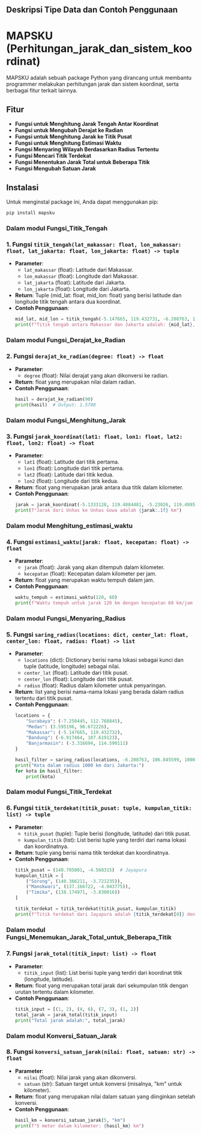 ## Deskripsi Tipe Data dan Contoh Penggunaan
# MAPSKU (Perhitungan_jarak_dan_sistem_koordinat)

MAPSKU adalah sebuah package Python yang dirancang untuk membantu programmer melakukan perhitungan jarak dan sistem koordinat, serta berbagai fitur terkait lainnya.

## Fitur

- **Fungsi untuk Menghitung Jarak Tengah Antar Koordinat**
- **Fungsi untuk Mengubah Derajat ke Radian**
- **Fungsi untuk Menghitung Jarak ke Titik Pusat**
- **Fungsi untuk Menghitung Estimasi Waktu**
- **Fungsi Menyaring Wilayah Berdasarkan Radius Tertentu**
- **Fungsi Mencari Titik Terdekat**
- **Fungsi Menentukan Jarak Total untuk Beberapa Titik**
- **Fungsi Mengubah Satuan Jarak**

## Instalasi

Untuk menginstal package ini, Anda dapat menggunakan pip:

```bash
pip install mapsku
```
### Dalam modul Fungsi_Titik_Tengah
### 1. Fungsi `titik_tengah(lat_makassar: float, lon_makassar: float, lat_jakarta: float, lon_jakarta: float) -> tuple`
- **Parameter**:
  - `lat_makassar` (float): Latitude dari Makassar.
  - `lon_makassar` (float): Longitude dari Makassar.
  - `lat_jakarta` (float): Latitude dari Jakarta.
  - `lon_jakarta` (float): Longitude dari Jakarta.
- **Return**: Tuple (mid_lat: float, mid_lon: float) yang berisi latitude dan longitude titik tengah antara dua koordinat.
- **Contoh Penggunaan**:
  ```python
  mid_lat, mid_lon = titik_tengah(-5.147665, 119.432731, -6.208763, 106.845599)
  print(f"Titik tengah antara Makassar dan Jakarta adalah: {mid_lat}, {mid_lon}")
  ```
### Dalam modul Fungsi_Derajat_ke_Radian
### 2. Fungsi `derajat_ke_radian(degree: float) -> float`
- **Parameter**:
  - `degree` (float): Nilai derajat yang akan dikonversi ke radian.
- **Return**: float yang merupakan nilai dalam radian.
- **Contoh Penggunaan**:
  ```python
  hasil = derajat_ke_radian(90)
  print(hasil)  # Output: 1.5708
  ```
### Dalam modul Fungsi_Menghitung_Jarak
### 3. Fungsi `jarak_koordinat(lat1: float, lon1: float, lat2: float, lon2: float) -> float`
- **Parameter**:
  - `lat1` (float): Latitude dari titik pertama.
  - `lon1` (float): Longitude dari titik pertama.
  - `lat2` (float): Latitude dari titik kedua.
  - `lon2` (float): Longitude dari titik kedua.
- **Return**: float yang merupakan jarak antara dua titik dalam kilometer.
- **Contoh Penggunaan**:
  ```python
  jarak = jarak_koordinat(-5.1333128, 119.4884481, -5.23026, 119.4995591)
  print(f"Jarak dari Unhas ke Unhas Gowa adalah {jarak:.1f} km")
  ```
### Dalam modul Menghitung_estimasi_waktu
### 4. Fungsi `estimasi_waktu(jarak: float, kecepatan: float) -> float`
- **Parameter**:
  - `jarak` (float): Jarak yang akan ditempuh dalam kilometer.
  - `kecepatan` (float): Kecepatan dalam kilometer per jam.
- **Return**: float yang merupakan waktu tempuh dalam jam.
- **Contoh Penggunaan**:
  ```python
  waktu_tempuh = estimasi_waktu(120, 60)
  print(f"Waktu tempuh untuk jarak 120 km dengan kecepatan 60 km/jam adalah: {waktu_tempuh:.2f} jam")
  ```
### Dalam modul Fungsi_Menyaring_Radius
### 5. Fungsi `saring_radius(locations: dict, center_lat: float, center_lon: float, radius: float) -> list`
- **Parameter**:
  - `locations` (dict): Dictionary berisi nama lokasi sebagai kunci dan tuple (latitude, longitude) sebagai nilai.
  - `center_lat` (float): Latitude dari titik pusat.
  - `center_lon` (float): Longitude dari titik pusat.
  - `radius` (float): Radius dalam kilometer untuk penyaringan.
- **Return**: list yang berisi nama-nama lokasi yang berada dalam radius tertentu dari titik pusat.
- **Contoh Penggunaan**:
  ```python
  locations = {
      "Surabaya": (-7.250445, 112.768845),
      "Medan": (3.595196, 98.672226),
      "Makassar": (-5.147665, 119.432732),
      "Bandung": (-6.917464, 107.619123),
      "Banjarmasin": (-3.316694, 114.590111)
  }
  
  hasil_filter = saring_radius(locations, -6.208763, 106.845599, 1000)
  print("Kota dalam radius 1000 km dari Jakarta:")
  for kota in hasil_filter:
      print(kota)
  ```
### Dalam modul Fungsi_Titik_Terdekat
### 6. Fungsi `titik_terdekat(titik_pusat: tuple, kumpulan_titik: list) -> tuple`
- **Parameter**:
  - `titik_pusat` (tuple): Tuple berisi (longitude, latitude) dari titik pusat.
  - `kumpulan_titik` (list): List berisi tuple yang terdiri dari nama lokasi dan koordinatnya.
- **Return**: tuple yang berisi nama titik terdekat dan koordinatnya.
- **Contoh Penggunaan**:
  ```python
  titik_pusat = (140.705001, -4.568315)  # Jayapura
  kumpulan_titik = [
      ("Sorong", (140.366211, -3.721235)),
      ("Manokwari", (137.166722, -4.043775)),
      ("Timika", (138.174971, -3.830016))
  ]

  titik_terdekat = titik_terdekat(titik_pusat, kumpulan_titik)
  print(f"Titik terdekat dari Jayapura adalah {titik_terdekat[0]} dengan koordinat {titik_terdekat[1]}")
  ```
### Dalam modul Fungsi_Menemukan_Jarak_Total_untuk_Beberapa_Titik
### 7. Fungsi `jarak_total(titik_input: list) -> float`
- **Parameter**:
  - `titik_input` (list): List berisi tuple yang terdiri dari koordinat titik (longitude, latitude).
- **Return**: float yang merupakan total jarak dari sekumpulan titik dengan urutan tertentu dalam kilometer.
- **Contoh Penggunaan**:
  ```python
  titik_input = [(1, 2), (4, 6), (7, 3), (1, 2)]
  total_jarak = jarak_total(titik_input)
  print("Total jarak adalah:", total_jarak)
  ```
### Dalam modul Konversi_Satuan_Jarak
### 8. Fungsi `konversi_satuan_jarak(nilai: float, satuan: str) -> float`
- **Parameter**:
  - `nilai` (float): Nilai jarak yang akan dikonversi.
  - `satuan` (str): Satuan target untuk konversi (misalnya, "km" untuk kilometer).
- **Return**: float yang merupakan nilai dalam satuan yang diinginkan setelah konversi.
- **Contoh Penggunaan**:
  ```python
  hasil_km = konversi_satuan_jarak(5, "km")
  print(f"5 meter dalam kilometer: {hasil_km} km")
  ```
